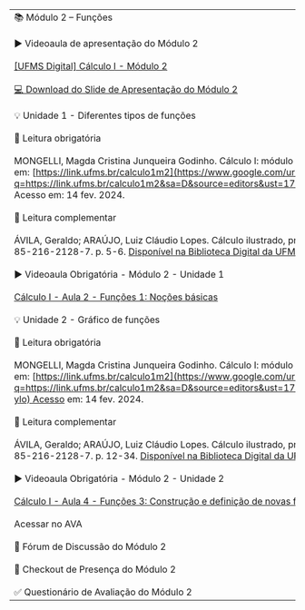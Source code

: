 |   |
|---|
|📚 Módulo 2 – Funções<br><br>▶️ Videoaula de apresentação do Módulo 2<br><br>[[UFMS Digital] Cálculo I - Módulo 2](https://www.google.com/url?q=https://youtu.be/fcYyWWxNbfw&sa=D&source=editors&ust=1722970990069423&usg=AOvVaw05UG40vovy6K0NYu4ZXo8Y)<br><br>[💻 Download do Slide de Apresentação do Módulo 2](https://www.google.com/url?q=https://docs.google.com/presentation/d/1lXBms9hzf9WMWW__86YpviGQ5ByMVD2OF4y_jO7g4ds/edit?usp%3Ddrive_link&sa=D&source=editors&ust=1722970990069890&usg=AOvVaw2NAOr-FuntBvHLqmNA-Va7)<br><br>💡 Unidade 1 - Diferentes tipos de funções<br><br>📕 Leitura obrigatória<br><br>MONGELLI, Magda Cristina Junqueira Godinho. Cálculo I: módulo 2 - funções. Campo Grande: AGEAD, 2022. Disponível em: [https://link.ufms.br/calculo1m2](https://www.google.com/url?q=https://link.ufms.br/calculo1m2&sa=D&source=editors&ust=1722970990071064&usg=AOvVaw2Ip4OrwoxFAadhgHs2K_Qs). Acesso em: 14 fev. 2024.<br><br>📗 Leitura complementar<br><br>ÁVILA, Geraldo; ARAÚJO, Luiz Cláudio Lopes. Cálculo ilustrado, prático e descomplicado. Rio de Janeiro: LTC, 2012. ISBN 978-85-216-2128-7. p. 5-6. [Disponível na Biblioteca Digital da UFMS](https://www.google.com/url?q=https://pergamum.ufms.br/&sa=D&source=editors&ust=1722970990071975&usg=AOvVaw1lcY3ea41w7sbmh6RjB0Ao).<br><br>▶️ Videoaula Obrigatória - Módulo 2 - Unidade 1<br><br>[Cálculo I - Aula 2 - Funções 1: Noções básicas](https://www.google.com/url?q=https://youtu.be/ot8n4I64A38&sa=D&source=editors&ust=1722970990072634&usg=AOvVaw0_hfHAkOedTt9RfbW-UZbv)<br><br>💡 Unidade 2 - Gráfico de funções<br><br>📕 Leitura obrigatória<br><br>MONGELLI, Magda Cristina Junqueira Godinho. Cálculo I: módulo 2 - funções. Campo Grande: AGEAD, 2022. Disponível em: [https://link.ufms.br/calculo1m2](https://www.google.com/url?q=https://link.ufms.br/calculo1m2&sa=D&source=editors&ust=1722970990073500&usg=AOvVaw2PVfIlHi-Ee5piyL-q-ylo) Acesso em: 14 fev. 2024.<br><br>📗 Leitura complementar<br><br>ÁVILA, Geraldo; ARAÚJO, Luiz Cláudio Lopes. Cálculo ilustrado, prático e descomplicado. Rio de Janeiro: LTC, 2012. ISBN 978-85-216-2128-7. p. 12-34. [Disponível na Biblioteca Digital da UFMS](https://www.google.com/url?q=https://pergamum.ufms.br/&sa=D&source=editors&ust=1722970990074066&usg=AOvVaw1E0DlKmyCDwtV5-qrjYNni).<br><br>▶️ Videoaula Obrigatória - Módulo 2 - Unidade 2<br><br>[Cálculo I - Aula 4 - Funções 3: Construção e definição de novas funções](https://www.google.com/url?q=https://youtu.be/DGy6CYTag8I&sa=D&source=editors&ust=1722970990074615&usg=AOvVaw25LiKQrCaSfSU5V0U6UR4e)<br><br>Acessar no AVA<br><br>💬 Fórum de Discussão do Módulo 2<br><br>📍 Checkout de Presença do Módulo 2<br><br>✅ Questionário de Avaliação do Módulo 2|